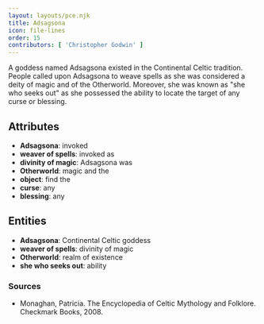 ```yaml
---
layout: layouts/pce.njk
title: Adsagsona
icon: file-lines
order: 15
contributors: [ 'Christopher Godwin' ]
---
```

A goddess named Adsagsona existed in the Continental Celtic tradition. People called upon Adsagsona to weave spells as she was considered a deity of magic and of the Otherworld. Moreover, she was known as "she who seeks out" as she possessed the ability to locate the target of any curse or blessing.

## Attributes

- **Adsagsona**: invoked
- **weaver of spells**: invoked as
- **divinity of magic**: Adsagsona was
- **Otherworld**: magic and the
- **object**: find the
- **curse**: any
- **blessing**: any

## Entities

- **Adsagsona**: Continental Celtic goddess
- **weaver of spells**: divinity of magic
- **Otherworld**: realm of existence
- **she who seeks out**: ability

### Sources

- Monaghan, Patricia. The Encyclopedia of Celtic Mythology and Folklore. Checkmark Books, 2008.

